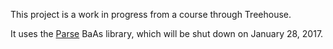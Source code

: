 This project is a work in progress from a course through Treehouse.

It uses the [Parse](https://parse.com/) BaAs library, which will be shut down on January 28, 2017.
